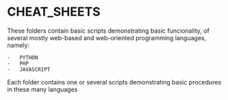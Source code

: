# CHEAT_SHEETS

These folders contain basic scripts demonstrating basic funcionality, of  several mostly web-based and web-oriented programming languages, namely:

```
-   PYTHON
-   PHP
-   JAVASCRIPT
```

Each folder contains one or several scripts demonstrating basic procedures in these many languages